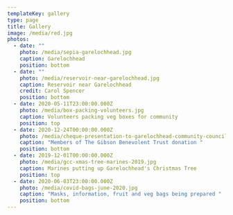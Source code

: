 ```yaml
---
templateKey: gallery
type: page
title: Gallery
image: /media/red.jpg
photos:
  - date: ""
    photo: /media/sepia-garelochhead.jpg
    caption: Garelochhead
    position: bottom
  - date: ""
    photo: /media/reservoir-near-garelochhead.jpg
    caption: Reservoir near Garelochhead
    credit: Carol Spencer
    position: bottom
  - date: 2020-05-11T23:00:00.000Z
    photo: /media/box-packing-volunteers.jpg
    caption: Volunteers packing veg boxes for community
    position: top
  - date: 2020-12-24T00:00:00.000Z
    photo: /media/cheque-presentation-to-garelochhead-community-council-2096-.jpg
    caption: "Members of The Gibson Benevolent Trust donation "
    position: bottom
  - date: 2019-12-01T00:00:00.000Z
    photo: /media/gcc-xmas-tree-marines-2019.jpg
    caption: Marines putting up Garelochhead's Christmas Tree
    position: top
  - date: 2020-06-03T23:00:00.000Z
    photo: /media/covid-bags-june-2020.jpg
    caption: "Masks, information, fruit and veg bags being prepared "
    position: bottom
---
```

